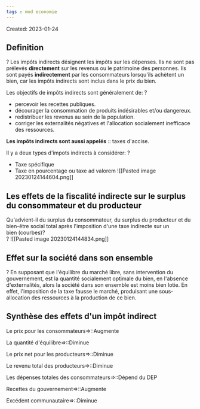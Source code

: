 ```yaml
---
tags : mod economie
---
```

Created: 2023-01-24

## Definition
?
Les impôts indirects désignent les impôts sur les dépenses. Ils ne sont pas prélevés **directement** sur les revenus ou le patrimoine des personnes. Ils sont payés **indirectement** par les consommateurs lorsqu'ils achètent un bien, car les impôts indirects sont inclus dans le prix du bien.

Les objectifs de impôts indirects sont généralement de:
?
- percevoir les recettes publiques.
- décourager la consommation de produits indésirables et/ou dangereux.
- redistribuer les revenus au sein de la population.
- corriger les externalités négatives et l'allocation socialement inefficace des ressources.

**Les impôts indirects sont aussi appelés** :: taxes d'accise.

Il y a deux types d'impots indirects à considérer:
?
- Taxe spécifique
- Taxe en pourcentage ou taxe ad valorem
![[Pasted image 20230124144604.png]]

## Les effets de la fiscalité indirecte sur le surplus du consommateur et du producteur

Qu'advient-il du surplus du consommateur, du surplus du producteur et du bien-être social total après l'imposition d'une taxe indirecte sur un bien (courbes)?  
?
![[Pasted image 20230124144834.png]]

## Effet sur la société dans son ensemble
?
En supposant que l'équilibre du marché libre, sans intervention du gouvernement, est la quantité socialement optimale du bien, en l'absence d'externalités, alors la société dans son ensemble est moins bien lotie. En effet, l'imposition de la taxe fausse le marché, produisant une sous-allocation des ressources à la production de ce bien.

## Synthèse des effets d'un impôt indirect

Le prix pour les consommateurs=>::Augmente

La quantité d'équilibre=>::Diminue

Le prix net pour les producteurs=>::Diminue

Le revenu total des producteurs=>::Diminue

Les dépenses totales des consommateurs=>::Dépend du DEP

Recettes du gouvernement=>::Augmente

Excédent communautaire=>::Diminue


